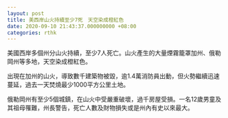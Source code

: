 ```yaml
---
layout: post
title: 美西岸山火持續至少7死　天空染成橙紅色
date: 2020-09-10 21:43:37.000000000 +08:00
categories: rthk
---
```


美國西岸多個州分山火持續，至少7人死亡。山火產生的大量煙霧籠罩加州、俄勒岡州等多地，天空染成橙紅色。

出現在加州的山火，導致數千建築物被毀，逾1.4萬消防員出動，但火勢繼續迅速蔓延，過去一天焚燒最少1000平方公里土地。

俄勒岡州有至少5個城鎮，在山火中受嚴重破壞，過千房屋受損。一名12歲男童及其祖母罹難，州長警告，死亡人數及財物損失或是州內有史以來最大。
